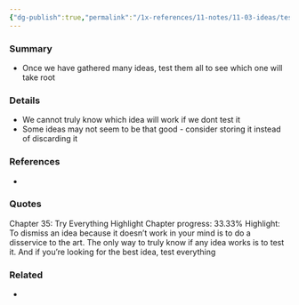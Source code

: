 ```yaml
---
{"dg-publish":true,"permalink":"/1x-references/11-notes/11-03-ideas/test-all-your-ideas/","title":"Test all your ideas"}
---
```



### Summary
- Once we have gathered many ideas, test them all to see which one will take root

### Details
- We cannot truly know which idea will work if we dont test it
- Some ideas may not seem to be that good - consider storing it instead of discarding it

### References
- 

### Quotes


Chapter 35: Try Everything
Highlight
Chapter progress: 33.33%
Highlight: To dismiss an idea because it doesn’t work in your mind is to do a disservice to the art. The only way to truly know if any idea works is to test it. And if you’re looking for the best idea, test everything


### Related
- 